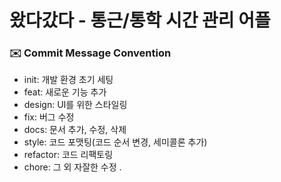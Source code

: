 # 왔다갔다 - 통근/통학 시간 관리 어플
### ✉️ Commit Message Convention
- init: 개발 환경 초기 세팅
- feat: 새로운 기능 추가
- design: UI를 위한 스타일링 
- fix: 버그 수정
- docs: 문서 추가, 수정, 삭제
- style: 코드 포맷팅(코드 순서 변경, 세미콜론 추가)
- refactor: 코드 리팩토링
- chore: 그 외 자잘한 수정
.
